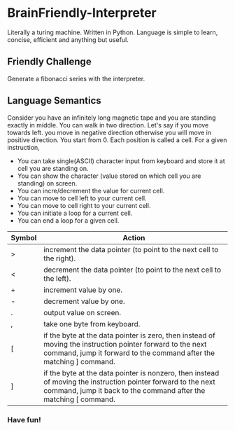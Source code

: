 # BrainFriendly-Interpreter

Literally a turing machine. Written in Python.  Language is simple to learn, concise, efficient and anything but useful.

## Friendly Challenge
Generate a fibonacci series with the interpreter.

## Language Semantics
Consider you have an infinitely long magnetic tape and you are standing exactly in middle. You can walk in two direction. Let's say if you move towards left. you move in negative direction otherwise you will move in positive direction. You start from 0. Each position is called a cell. For a given instruction, 
* You can take single(ASCII) character input from keyboard and store it at cell you are standing on. 
* You can show the character (value stored on which cell you are standing) on screen.
* You can incre/decrement the value for current cell.
* You can move to cell left to your current cell.
* You can move to cell right to your current cell.
* You can initiate a loop for a current cell.
* You can end a loop for a given cell.

| Symbol | Action |
| ------ | ------ |
| > | increment the data pointer (to point to the next cell to the right). |
| < | decrement the data pointer (to point to the next cell to the left). |
| + | increment value by one. |
| - | decrement value by one. |
| . | output value on screen. |
| , | take one byte from keyboard. |
| \[ | if the byte at the data pointer is zero, then instead of moving the instruction pointer forward to the next command, jump it forward to the command after the matching \] command. |
| \] | if the byte at the data pointer is nonzero, then instead of moving the instruction pointer forward to the next command, jump it back to the command after the matching \[ command. | 


### Have fun!
